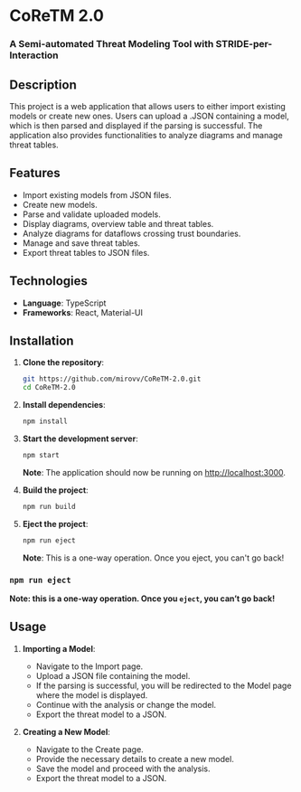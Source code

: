 # CoReTM 2.0
### A Semi-automated Threat Modeling Tool with STRIDE-per-Interaction

## Description
This project is a web application that allows users to either import existing models or create new ones. Users can upload a .JSON containing a model, which is then parsed and displayed if the parsing is successful. The application also provides functionalities to analyze diagrams and manage threat tables.

## Features
- Import existing models from JSON files.
- Create new models.
- Parse and validate uploaded models.
- Display diagrams, overview table and threat tables.
- Analyze diagrams for dataflows crossing trust boundaries.
- Manage and save threat tables.
- Export threat tables to JSON files.


## Technologies
- **Language**: TypeScript
- **Frameworks**: React, Material-UI

## Installation
1. **Clone the repository**:
    ```bash
    git https://github.com/mirovv/CoReTM-2.0.git
    cd CoReTM-2.0
    ```

2. **Install dependencies**:
    ```bash
    npm install
    ```

3. **Start the development server**:
    ```bash
    npm start
    ```
   **Note**: The application should now be running on [http://localhost:3000](http://localhost:3000).

4. **Build the project**:
    ```bash
    npm run build
    ```

5. **Eject the project**:
    ```bash
    npm run eject
    ```
    **Note**: This is a one-way operation. Once you eject, you can't go back!
### `npm run eject`

**Note: this is a one-way operation. Once you `eject`, you can’t go back!**

## Usage
1. **Importing a Model**:
    - Navigate to the Import page.
    - Upload a JSON file containing the model.
    - If the parsing is successful, you will be redirected to the Model page where the model is displayed.
    - Continue with the analysis or change the model.
    - Export the threat model to a JSON.

2. **Creating a New Model**:
    - Navigate to the Create page.
    - Provide the necessary details to create a new model.
    - Save the model and proceed with the analysis.
    - Export the threat model to a JSON.

